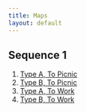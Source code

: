 ```yaml
---
title: Maps
layout: default
---
```


## Sequence 1

1. [Type A, To Picnic][a-to-picnic]
1. [Type B, To Picnic][b-to-picnic]
1. [Type A, To Work][a-to-work]
1. [Type B, To Work][b-to-work]

[a-to-picnic]: a-to-kits.html
[b-to-picnic]: b-to-kits.html
[a-to-work]: a-to-cedar.html
[b-to-work]: b-to-cedar.html

